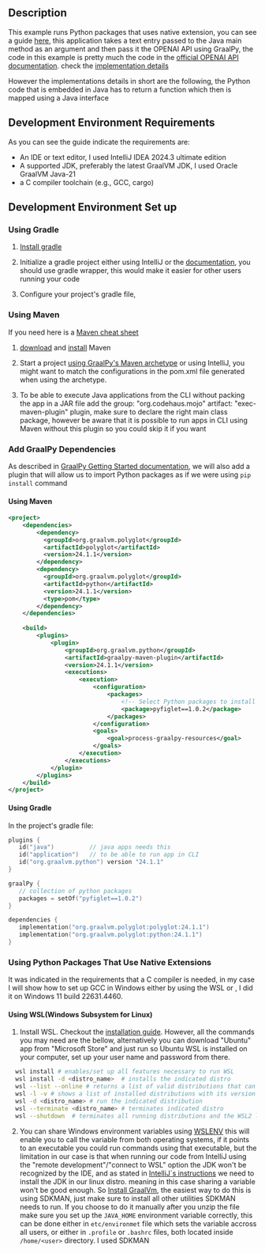## Description

This example runs Python packages that uses native extension, you can see a guide [here](https://github.com/graalvm/graal-languages-demos/blob/main/graalpy/graalpy-native-extensions-guide/README.md), 
this application takes a text entry passed to the Java main method as an argument and then pass it the OPENAI API using GraalPy,
the code in this example is pretty much the code in the [official OPENAI API documentation](https://platform.openai.com/docs/quickstart/create-and-export-an-api-key).
check the [implementation details](https://platform.openai.com/docs/quickstart/create-and-export-an-api-key)

However the implementations details in short are the following, the Python code that is embedded in Java has to return a function
which then is mapped using a Java interface

## Development Environment Requirements

As you can see the guide indicate the requirements are:

* An IDE or text editor, I used IntelliJ IDEA 2024.3 ultimate edition
* A supported JDK, preferably the latest GraalVM JDK, I used Oracle GraalVM Java-21
* a C compiler toolchain (e.g., GCC, cargo)

## Development Environment Set up

### Using Gradle

1. [Install gradle](https://gradle.org/install/)


2. Initialize a gradle project either using IntelliJ or the [documentation](https://docs.gradle.org/current/userguide/part1_gradle_init.html),
you should use gradle wrapper, this would make it easier for other users running your code


3. Configure your project's gradle file, 

### Using Maven
If you need here is a [Maven cheat sheet](https://medium.com/@TimvanBaarsen/maven-cheat-sheet-45942d8c0b86)

1. [download](https://maven.apache.org/download.cgi) and [install](https://maven.apache.org/install.html) Maven


2. Start a project [using GraalPy's Maven archetype](https://www.graalvm.org/latest/reference-manual/python/#maven) or using IntelliJ, you might want to match the configurations in the pom.xml file 
generated when using the archetype.

3. To be able to execute Java applications from the CLI without packing the app in a JAR file add the group: "org.codehaus.mojo" 
artifact: "exec-maven-plugin" plugin, make sure to declare the right main class package, however be aware that it is possible to run apps 
in CLI using Maven without this plugin so you could skip it if you want

### Add GraalPy Dependencies
As described in [GraalPy Getting Started documentation](https://www.graalvm.org/python/#getting-started), we will also 
add a plugin that will allow us to import Python packages as if we were using `pip install` command

#### Using Maven

```xml
<project>
    <dependencies>
        <dependency>
          <groupId>org.graalvm.polyglot</groupId>
          <artifactId>polyglot</artifactId> 
          <version>24.1.1</version>
        </dependency>
        <dependency>
          <groupId>org.graalvm.polyglot</groupId>
          <artifactId>python</artifactId> 
          <version>24.1.1</version>
          <type>pom</type>
        </dependency>
    </dependencies>
    
    <build>
        <plugins>
            <plugin>
                <groupId>org.graalvm.python</groupId>
                <artifactId>graalpy-maven-plugin</artifactId>
                <version>24.1.1</version>
                <executions>
                    <execution>
                        <configuration>
                            <packages>
                                <!-- Select Python packages to install via pip. -->
                                <package>pyfiglet==1.0.2</package>
                            </packages>
                        </configuration>
                        <goals>
                            <goal>process-graalpy-resources</goal>
                        </goals>
                    </execution>
                </executions>
            </plugin>
        </plugins>
    </build>
</project>
```

#### Using Gradle
In the project's gradle file:

 ```kts
plugins {
    id("java")          // java apps needs this
    id("application")   // to be able to run app in CLI
    id("org.graalvm.python") version "24.1.1"
}

graalPy {
    // collection of python packages
    packages = setOf("pyfiglet==1.0.2")
}

dependencies {
    implementation("org.graalvm.polyglot:polyglot:24.1.1")
    implementation("org.graalvm.polyglot:python:24.1.1")
}
 ```
### Using Python Packages That Use Native Extensions
It was indicated in the requirements that a C compiler is needed, in my case I will show how to set up GCC in Windows either
by using the WSL or , I did it on Windows 11 build 22631.4460.

#### Using WSL(Windows Subsystem for Linux)
1. Install WSL. Checkout the [installation guide](https://learn.microsoft.com/en-us/windows/wsl/install). However, all the commands you may need
are the bellow, alternatively you can download "Ubuntu" app from "Microsoft Store" and just run so Ubuntu WSL is installed on
your computer, set up your user name and password from there.

```bash
  wsl install # enables/set up all features necessary to run WSL
  wsl install -d <distro_name>  # installs the indicated distro
  wsl --list --online # returns a list of valid distributions that can be installed
  wsl -l -v # shows a list of installed distributions with its version
  wsl -d <distro_name> # run the indicated distribution
  wsl --terminate <distro_name> # terminates indicated distro
  wsl --shutdown  # terminates all running distributions and the WSL2 lightweight utility virtual machine
```

2. You can share Windows environment variables using [WSLENV](https://learn.microsoft.com/en-us/windows/wsl/filesystems#share-environment-variables-between-windows-and-wsl-with-wslenv) 
this will enable you to call the variable from both operating systems, if it points to an executable you could run commands using that executable, but 
the limitation in our case is that when running our code from IntelliJ using the "remote development"/"connect to WSL" option
the JDK won't be recognized by the IDE, and as stated in [IntelliJ´s instructions](https://www.jetbrains.com/help/idea/how-to-use-wsl-development-environment-in-product.html#create_project_for_wsl)
we need to install the JDK in our linux distro. meaning in this case sharing a variable won't be good enough. So [Install GraalVm](https://www.graalvm.org/latest/getting-started/linux/), the easiest way to 
do this is using SDKMAN, just make sure to install all other utilities SDKMAN needs to run. If you choose to do it manually after you
unzip the file make sure you set up the `JAVA_HOME` environment variable correctly, this can be done either in `etc/environmet` file which
sets the variable accross all users, or either in `.profile` or `.bashrc` files, both located inside `/home/<user>` directory. I
used SDKMAN 
